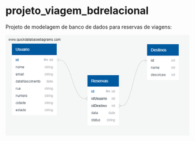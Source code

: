 # projeto_viagem_bdrelacional

Projeto de modelagem de banco de dados para reservas de viagens:

<img src="/QuickDBD-Free Diagram.png">
